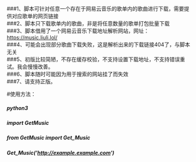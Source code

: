 ###1、脚本可针对任意一个存在于网易云音乐的歌单内的歌曲进行下载，需要提供对应歌单的网页链接<br>
###2、脚本只下载歌单内的歌曲，非是将任意数量的歌单打包批量下载<br>
###3、脚本借用了一个网易云音乐下载地址解析网站，网址：https://music.liuli.lol/ <br>
###4、可能会出现部分歌曲下载失败，这是解析出来的下载链接404了，与脚本无关<br>
###5、初版比较简陋，不存在缓存校验，不支持设置下载地址，不支持错误重试。我会慢慢改善。<br>
###6、脚本随时可能因为用于搜索的网站挂了而失效<br>
###7、请支持正版。<br>

#使用方法：<br>
#####  python3 <br>
#####  import GetMusic <br>
#####  from GetMusic import Get_Music <br>
#####  Get_Music('http://example.example.com') <br>

